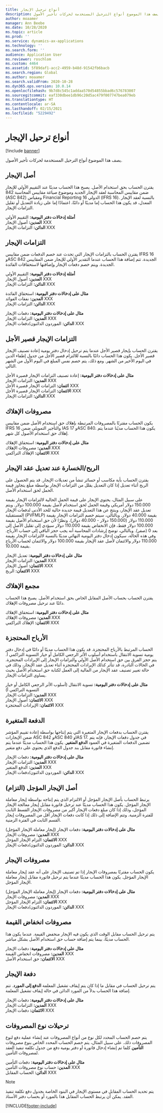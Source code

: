 ```yaml
---
title: أنواع ترحيل الإيجار
description: يصف هذا الموضوع أنواع الترحيل المستخدمة لحركات تأجير الأصول.
author: moaamer
manager: Ann Beebe
ms.date: 10/28/2020
ms.topic: article
ms.prod: ''
ms.service: dynamics-ax-applications
ms.technology: ''
ms.search.form: ''
audience: Application User
ms.reviewer: roschlom
ms.custom: 4464
ms.assetid: 5f89daf1-acc2-4959-b48d-91542fb6bacb
ms.search.region: Global
ms.author: moaamer
ms.search.validFrom: 2020-10-28
ms.dyn365.ops.version: 10.0.14
ms.openlocfilehash: 9b7d8c545c1addaa570d54855bbad6c576783007
ms.sourcegitcommit: eaf330dbee1db96c20d5ac479f007747bea079eb
ms.translationtype: HT
ms.contentlocale: ar-SA
ms.lasthandoff: 02/15/2021
ms.locfileid: "5229492"
---
```

# <a name="lease-posting-types"></a>أنواع ترحيل الإيجار

[!include [banner](../includes/banner.md)]

يصف هذا الموضوع أنواع الترحيل المستخدمة لحركات تأجير الأصول.

## <a name="lease-asset"></a>أصل الإيجار

يقترن الحساب بحق استخدام الأصل. يصبح هذا الحساب مدينًا عند التقييم الأولي للإيجار ضمن مقاييس المحاسبة لعقد الإيجار الجديد وموضوع صياغة مقاييس المحاسبة 842 (ASC 842) ومقياس Financial Reporting الدولي 16 (IFRS 16). بالنسبة لعقد الإيجار المعدل، قد يكون هذا الحساب إما مدينًا أو دائنًا، اعتمادًا إما على زيادة التعديل أو تقليل التزامات الإيجار.

**أمثلة إدخالات دفتر اليومية:** التقييم الأولي<br>
**المدين:** أصول الإيجار XXX<br>
**الدائن:** التزامات الإيجار XXX

## <a name="lease-liability"></a>التزامات الإيجار

يقترن الحساب بالتزامات الإيجار التي تحدث عند خصم الدفعات ضمن مقاييس IFRS 16 وASC 842 الجديدة. تتم إضافة هذا الحساب عندما التقدير الأولي للإيجار ضمن المقاييس الجديدة. ويتم خصم دفعات الإيجار وإضافتها لاستحقاقات الفائدة.

**أمثلة إدخالات دفتر اليومية:** التقييم الأولي<br>
**المدين:** أصول الإيجار XXX<br>
**الدائن:** التزامات الإيجار XXX

**مثال على إدخالات دفتر اليومية:** استحقاق الفائدة<br>
**المدين:** نفقات الفوائد XXX<br>
**الدائن:** التزامات الإيجار XXX

**مثال على إدخالات دفتر اليومية:** دفعات الإيجار<br>
**المدين:** التزامات الإيجار XXX<br>
**الدائن:** الموردون الدائنون/دفعات الإيجار XXX

## <a name="short-term-lease-liability"></a>التزامات الإيجار قصير الأجل

يقترن الحساب بإيجار قصير الأجل عندما يتم ترحيل إدخال دفتر يومية إعادة تصنيف الإيجار قصير الأجل. يكون هذا الحساب دائنًا بالنسبة للالتزام قصير الأجل من جدول إطفاء الدين في اليوم الأخير من الشهر. ومع ذلك، يتم خصم نفس المبلغ في اليوم الأول من الشهر التالي.

**مثال على إدخالات دفتر اليومية:** إعادة تصنيف التزامات الإيجار قصيرة الأجل<br>
**المدين:** التزامات الإيجار XXX<br>
**ائتمان:** التزامات الإيجار قصيرة الأجل XXX<br>
**الائتمان:** التزامات الإيجار قصيرة الأجل XXX<br>
**الدائن:** التزامات الإيجار XXX

## <a name="depreciation-expense"></a>مصروفات الإهلاك

يكون الحساب مقترنًا بالمصروفات المرتبطة بإهلاك حق استخدام الأصل ضمن مقاييس IFRS 16 والتأجير التمويلي ضمن IAS 17 وASC 840. يكون هذا الحساب مديًنا عندما يتم إهلاك حق استخدام الأصول كل شهر.

**مثال على إدخالات دفتر اليومية:** استحقاق الإهلاك<br>
**المدين:** ‏‏مصروفات الإهلاك XXX<br>
**الائتمان:** الإهلاك التراكمي XXX

## <a name="gainloss-on-lease-modification"></a>الربح/الخسارة عند تعديل عقد الإيجار

يقترن الحساب بأية مكاسب أو خسائر تنشأ من تعديلات الإيجار. قد يتم الحصول على الربح أثناء تعديل إذا كان التعديل يقلل من التزامات الإيجار بواسطة مبلغ يتجاوز قيمة الحمل لحق استخدام الأصل.

على سبيل المثال، يحتوي الإيجار على قيمة الحمل الحالية لالتزامات الإيجار بقيمة 150.000 دولار أمريكي وقيمة الحمل لحق استخدام لأصل بقيمة 100.000 دولار. ويتم تعديل عقد الإيجار، وينتج عن هذا التعديل قيمة جديدة حالية للحد الأدنى لدفعات الإيجار المستقبلية (PVFMLP) بقيمة 40.000 دولار. وبالتالي، سيتم خصم التزامات الإيجار بقيمة 110.000 دولار (150.000 دولار - 40.000 دولار). ونظرًا لأن حق استخدام الأصل بقيمة 100.000 دولار فقط، فإن الانخفاض بقيمة 110.000 دولار سيؤدي إلى تقليل الأصل إلى بعد 0 (صفر). وبالتالي، توضح إرشادات المحاسبة أنه يجب حجز الباقي إلى حساب الأرباح. وفي هذه الحالة، سيكون إدخال دفتر اليومية النهائي مدينًا بالنسبة لالتزامات الإيجار بقيمة 110.000 دولار والائتمان لأصل عقد الإيجار بقيمة 100.000 دولار والائتمان لحساب الأرباح بقيمة 10.000.

**مثال على إدخالات دفتر اليومية:** تعديل الإيجار<br>
**المدين:** التزامات الإيجار XXX<br>
**الائتمان:** أصول الإيجار XXX<br>
**الائتمان:** الربح XXX

## <a name="accumulated-depreciation"></a>مجمع الإهلاك

يقترن الحساب بحساب الأصل المقابل الخاص بحق استخدام الأصل. يصبح هذا الحساب دائنًا عند ترحيل مصروفات الإهلاك.

**مثال على إدخالات دفتر اليومية:** استحقاق الإهلاك<br>
**المدين:** ‏‏مصروفات الإهلاك XXX<br>
**الائتمان:** الإهلاك التراكمي XXX

## <a name="retained-earnings"></a>الأرباح المحتجزة

الحساب المرتبط بالأرباح المحتجزة. قد يكون هذا الحساب مدينًا أو دائنًا في إدخال دفتر يومية تسوية الانتقال باستخدام أسلوب الأثر الرجعي الكامل أو خيار التسوية التراكمي أ. يتم حجز الفرق بين حق استخدام الأصل الأولي والتزامات الإيجار إلى الإيرادات المحتجزة. في الحالات النادرة، قد تتأثر كذلك الإيرادات المحتجزة أثناء تعديل عقد الإيجار، وذلك في حالة تغيير تصنيف عقد الإيجار من المالية إلى العمل لكتابة حق استخدام الأصل بحيث يساوي التزامات الإيجار.

**مثال على إدخالات دفتر اليومية:** تسوية الانتقال (أسلوب الأثر الرجعي الكامل أو خيار التسوية التراكمي أ)<br>
**المدين:** التزامات الإيجار XXX<br>
**الائتمان:** أصول الإيجار XXX<br>
**الائتمان:** الإيرادات المحتجزة XXX

## <a name="variable-payment"></a>الدفعة المتغيرة

يقترن الحساب بدفعات الإيجار المتغيرة التي يتم إنتاجها بواسطة إعادة تقييم المؤشر ضمن الإيجارات ASC 842 وASC 840 وIAS 17. في جدول دفعات الإيجار، فإنه يتم تضمين الدفعات المتغيرة في العمود **الدفع المتغير**. يكون هذا الحساب مدينًا عندما يتم إنشاء فاتورة مقابل بند جدول الدفع الذي يحتوي على دفع متغير.

**مثال على إدخالات دفتر اليومية:** دفعات الإيجار<br>
**المدين:** التزامات الإيجار XXX<br>
**المدين:** الدفع المتغير XXX<br>
**الدائن:** الموردون الدائنون/دفعات الإيجار XXX

## <a name="deferred-rent-asset-liability"></a>أصل الإيجار المؤجل (التزام)

يرتبط الحساب بأصل الإيجار المؤجل أو الالتزام الذي يتم إنتاجه بواسطة إيجار معاملة الإيجار المؤجل. يكون هذا الحساب مدينًا عند ترحيل فاتورة مقابل إيجار معالجة الإيجار المؤجل، وذلك إذا كان مبلغ دفعات الإيجار أكبر من مصروفات الإيجار القسط الثابت للفترة الزمنية. وتتم الإضافة إلى ذلك إذا كانت دفعات الإيجار أقل من المصروفات إيجار القسم الثابت في الفترة الزمنية.

**مثال على إدخالات دفتر اليومية:** دفعات الإيجار (إيجار معاملة الإيجار المؤجل)<br>
**المدين:** مصروفات الإيجار XXX<br>
**الائتمان:** التزام الإيجار المؤجل XXX<br>
**الدائن:** الموردون الدائنون/دفعات الإيجار XXX

## <a name="lease-expense"></a>مصروفات الإيجار‬‬

يكون الحساب مقترنًا بمصروفات الإيجار إذا تم تصنيف الإيجار على أنه عقد إيجار معاملة الإيجار المؤجل. يكون هذا الحساب مدينًا عندما يتم ترحيل فاتورة مقابل إيجار معاملة الإيجار المؤجل.

**مثال على إدخالات دفتر اليومية:** دفعات الإيجار (إيجار معاملة الإيجار المؤجل)<br>
**المدين:** مصروفات الإيجار XXX<br>
**الائتمان:** التزام الإيجار المؤجل XXX<br>
**الدائن:** الموردون الدائنون/دفعات الإيجار XXX

## <a name="impairment-expense"></a>مصروفات انخفاض القيمة

يتم ترحيل الحساب مقابل الوقت الذي يكون فيه الإيجار منخفض القيمة. عندما يكون هذا الحساب مدينًا، بينما يتم إضافة حساب حق استخدام الأصل بشكل مباشر.

**مثال على إدخالات دفتر اليومية:** دفعات الإيجار<br>
**المدين:** مصروفات انخفاض القيمة XXX<br>
**الائتمان:** حق استخدام الأصل XXX

## <a name="lease-payment"></a>دفعة الإيجار

يتم ترحيل الحساب في مقابل ما إذا كان يتم إيقاف تشغيل المعلمة **الدفع إلى المورد**. تتم إضافة هذا الحساب بدلاً من المورد الدائن في حالة إيقاف تشغيل المعلمة.

**مثال على إدخالات دفتر اليومية:** دفعات الإيجار<br>
**المدين:** التزامات الإيجار XXX<br>
**الائتمان:** دفعات الإيجار XXX

## <a name="expense-type-postings"></a>ترحيلات نوع المصروفات

يتم خصم الحساب المحدد لكل نوع من أنواع المصروفات عند إنشاء عملية دفع لنوع المصروفات ذلك. على سبيل المثال، يتم خصم الحساب المحدد الخاص بنوع مصروفات **التأمين** كلما تم إنشاء إدخال فاتورة أو دفتر يومية دفع من جدول تكلفة تنفيذ العقد لمصروفات التأمين.

**مثال على إدخالات دفتر اليومية:** دفعات التأمين<br>
**المدين:** حساب نوع مصروفات التأمين XXX<br>
**الدائن:** الحساب المقابل XXX

> [!NOTE]
> يتم تحديد الحساب المقابل في مستوى الإيجار في البنود الخاصة بجدول دفع تكلفة تنفيذ العقد. يمكن أن يرتبط الحساب المقابل هذا بالمورد أو بحساب دفتر الأستاذ.


[!INCLUDE[footer-include](../../includes/footer-banner.md)]